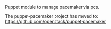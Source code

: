 Puppet module to manage pacemaker via pcs.

The puppet-pacemaker project has moved to: https://github.com/openstack/puppet-pacemaker
